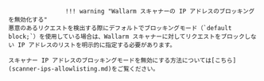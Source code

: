 					!!! warning "Wallarm スキャナーの IP アドレスのブロッキングを無効化する"
    悪意のあるリクエストを検出する際にデフォルトでブロッキングモード（`default block;`）を使用している場合は、Wallarm スキャナーに対してリクエストをブロックしない IP アドレスのリストを明示的に指定する必要があります。

    スキャナー IP アドレスのブロッキングモードを無効にする方法については[こちら](scanner-ips-allowlisting.md)をご覧ください。